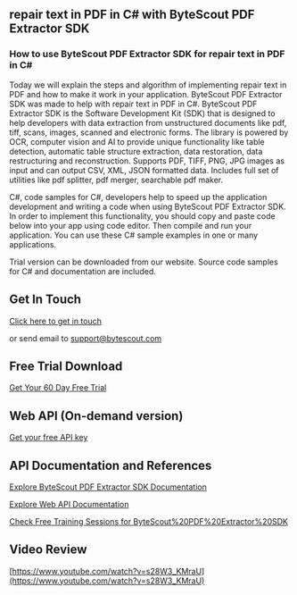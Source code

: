 ## repair text in PDF in C# with ByteScout PDF Extractor SDK

### How to use ByteScout PDF Extractor SDK for repair text in PDF in C#

Today we will explain the steps and algorithm of implementing repair text in PDF and how to make it work in your application. ByteScout PDF Extractor SDK was made to help with repair text in PDF in C#. ByteScout PDF Extractor SDK is the Software Development Kit (SDK) that is designed to help developers with data extraction from unstructured documents like pdf, tiff, scans, images, scanned and electronic forms. The library is powered by OCR, computer vision and AI to provide unique functionality like table detection, automatic table structure extraction, data restoration, data restructuring and reconstruction. Supports PDF, TIFF, PNG, JPG images as input and can output CSV, XML, JSON formatted data. Includes full set of utilities like pdf splitter, pdf merger, searchable pdf maker.

C#, code samples for C#, developers help to speed up the application development and writing a code when using ByteScout PDF Extractor SDK. In order to implement this functionality, you should copy and paste code below into your app using code editor. Then compile and run your application. You can use these C# sample examples in one or many applications.

Trial version can be downloaded from our website. Source code samples for C# and documentation are included.

## Get In Touch

[Click here to get in touch](https://bytescout.zendesk.com/hc/en-us/requests/new?subject=ByteScout%20PDF%20Extractor%20SDK%20Question)

or send email to [support@bytescout.com](mailto:support@bytescout.com?subject=ByteScout%20PDF%20Extractor%20SDK%20Question) 

## Free Trial Download

[Get Your 60 Day Free Trial](https://bytescout.com/download/web-installer?utm_source=github-readme)

## Web API (On-demand version)

[Get your free API key](https://pdf.co/documentation/api?utm_source=github-readme)

## API Documentation and References

[Explore ByteScout PDF Extractor SDK Documentation](https://bytescout.com/documentation/index.html?utm_source=github-readme)

[Explore Web API Documentation](https://pdf.co/documentation/api?utm_source=github-readme)

[Check Free Training Sessions for ByteScout%20PDF%20Extractor%20SDK](https://academy.bytescout.com/)

## Video Review

[https://www.youtube.com/watch?v=s28W3_KMraU](https://www.youtube.com/watch?v=s28W3_KMraU)